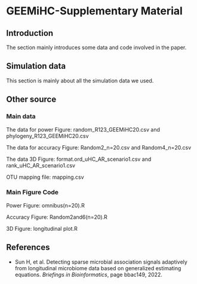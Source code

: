 # GEEMiHC-Supplementary Material
## Introduction
The section mainly introduces some data and code involved in the paper.

## Simulation data
This section is mainly about all the simulation data we used.

## Other source
### Main data
The data for power Figure: random\_R123\_GEEMiHC20.csv and phylogeny\_R123\_GEEMiHC20.csv

The data for accuracy Figure: Random2\_n=20.csv and Random4\_n=20.csv

The data 3D Figure: format.ord\_uHC\_AR\_scenario1.csv and rank\_uHC\_AR\_scenario1.csv

OTU mapping file: mapping.csv

### Main Figure Code

Power Figure: omnibus(n=20).R

Accuracy Figure: Random2and6(n=20).R

3D Figure: longitudinal plot.R

## References
* Sun H, et al. Detecting sparse microbial association signals adaptively from longitudinal microbiome data based on generalized estimating equations. _Briefings in Bioinformatics_, page bbac149, 2022.
